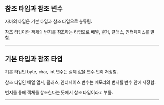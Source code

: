 ## 참조 타입과 참조 변수

자바의 타입은 기본 타입과 참조 타입으로 분류됨.

참조 타입이란 객체의 번지를 참조하는 타입으로 배열, 열거, 클래스, 인터페이스를 말함.
___________________________________________________________________________________________
## 기본 타입과 참조 타입

기본 타입인 byte, char, int 변수는 실제 값을 변수 안에 저장함.

참조 타입인 배열 열거, 클래스, 인터페이스 변수는 메모리의 번지를 변수 안에 저장함.

번지를 통해 객체를 참조한다는 뜻에서 참조 타입이라고 부름.
___________________________________________________________________________________________
